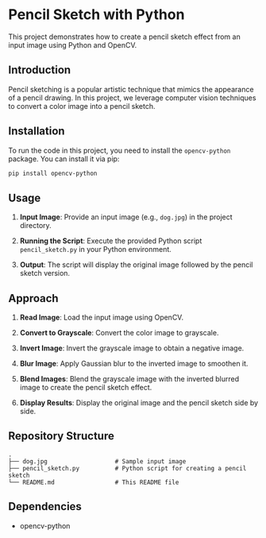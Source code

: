 
# Pencil Sketch with Python

This project demonstrates how to create a pencil sketch effect from an input image using Python and OpenCV.

## Introduction

Pencil sketching is a popular artistic technique that mimics the appearance of a pencil drawing. In this project, we leverage computer vision techniques to convert a color image into a pencil sketch.

## Installation

To run the code in this project, you need to install the `opencv-python` package. You can install it via pip:

```bash
pip install opencv-python
```

## Usage

1. **Input Image**: Provide an input image (e.g., `dog.jpg`) in the project directory.

2. **Running the Script**: Execute the provided Python script `pencil_sketch.py` in your Python environment.

3. **Output**: The script will display the original image followed by the pencil sketch version.

## Approach

1. **Read Image**: Load the input image using OpenCV.

2. **Convert to Grayscale**: Convert the color image to grayscale.

3. **Invert Image**: Invert the grayscale image to obtain a negative image.

4. **Blur Image**: Apply Gaussian blur to the inverted image to smoothen it.

5. **Blend Images**: Blend the grayscale image with the inverted blurred image to create the pencil sketch effect.

6. **Display Results**: Display the original image and the pencil sketch side by side.

## Repository Structure

```
.
├── dog.jpg                   # Sample input image
├── pencil_sketch.py          # Python script for creating a pencil sketch
└── README.md                 # This README file
```

## Dependencies

- opencv-python



